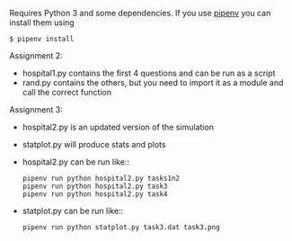 Requires Python 3 and some dependencies. If you use
[pipenv](https://github.com/kennethreitz/pipenv) you can install them using

    $ pipenv install

Assignment 2:

 * hospital1.py contains the first 4 questions and can be run as a script
 * rand.py contains the others, but you need to import it as a module and call
   the correct function

Assignment 3:

 * hospital2.py is an updated version of the simulation
 * statplot.py will produce stats and plots
 * hospital2.py can be run like::
    ```
    pipenv run python hospital2.py tasks1n2
    pipenv run python hospital2.py task3
    pipenv run python hospital2.py task4
    ```

  * statplot.py can be run like::
    ```
    pipenv run python statplot.py task3.dat task3.png
    ```
